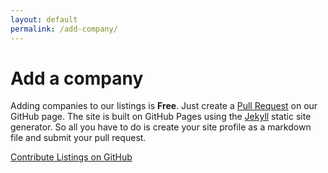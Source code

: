 ```yaml
---
layout: default
permalink: /add-company/
---
```


<h1>Add a company</h1>

Adding companies to our listings is **Free**. Just create a [Pull Request](https://github.com/bradwestfall/webdevphoenix/blob/master/contribute.md) on our GitHub page. The site is built on GitHub Pages using the [Jekyll](http://jekyllrb.com/) static site generator. So all you have to do is create your site profile as a markdown file and submit your pull request.

<a href="https://github.com/bradwestfall/webdevphoenix/blob/gh-pages/CONTRIBUTING.md" class="button">Contribute Listings on GitHub</a>